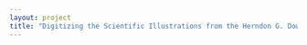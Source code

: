 ```yaml
--- 
layout: project 
title: "Digitizing the Scientific Illustrations from the Herndon G. Dowling Herpetological Collection" 
---
```



